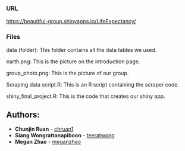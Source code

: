 ### URL

https://beautiful-group.shinyapps.io/LifeExpectancy/

### Files

data (folder): This folder contains all the data tables we used.

earth.png: This is the picture on the introduction page.

group_photo.png: This is the picture of our group.

Scraping data script.R: This is an R script containing the scraper code.

shiny_final_project.R: This is the code that creates our shiny app.

## Authors:
* **Chunjin Ruan** - [chruan1](https://github.com/chruan1)
* **Siang Wongrattanapiboon** - [teeratwong](https://github.com/teeratwong)
* **Megan Zhao** - [meganzhao](https://github.com/meganzhao)

